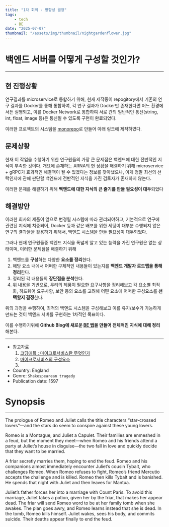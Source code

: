 ```yaml
---
title: "1차 회의 - 방향성 결정"
tags:
    - tech
    - BE
date: "2025-07-07"
thumbnail: "/assets/img/thumbnail/nightgardenflower.jpg"
---
```


# 백엔드 서버를 어떻게 구성할 것인가?
---
## 현 진행상황

연구결과를 microservice로 통합하기 위해, 현재 제작중이 repogitory에서 기존의 연구 결과를 Docker를 통해 통합하여,
각 연구 결과가 Docker만 존재한다면 어느 환경에서든 실행되고, 이를 Docker Network로 통합하여 서로 간의 일반적인 통신(string, int, float, image 등)은 통신될 수 있도록 구현이 완료되었다.

이러한 프로젝트의 시스템을 [monorepo]("https://github.com/orgs/medai-reasearch/repositories")로 만들어 아래 링크에 제작하였다.

## 문제상황

현재 이 작업을 수행하기 위한 연구원들의 가장 큰 문제점은 백엔드에 대한 전반적인 지식이 부족한 것이다.
개요에 존재하는 ARNA의 현 상황을 해결하기 위해 microservice + gRPC가 효과적인 해결책이 될 수 있겠다는 정보를 찾아냈으나, 이게 정말 최선의 선택인지에 관해 판단할 백엔드에 전반적인 지식을 가진 검토자가 존재하지 않는다.

이러한 문제를 해결하기 위해 **백엔드에 대한 지식의 큰 줄기를 만들 필요성이 대두**되었다


## 해결방안

이러한 회사의 제품이 앞으로 변경될 시스템에 따라 관리되야하고, 기본적으로 연구에 관련된 지식에 치중되어, Docker 등과 같은 배포를 위한 세팅이 대부분 수행되지 않은 연구의 결과물을 활용하기 위해서, 백엔드 시스템을 만들 필요성이 대두되었다.

그러나 현재 연구원들중 백엔드 지식을 폭넓게 알고 있는 능력을 가진 연구원은 없는 상태이며, 이러한 문제점을 해결하기 위해

1. 백엔드를 **구성**하는 다양한 **요소를 정리**한다.
2. 해당 요소 내에서 어떠한 구체적인 내용들이 있는지를 **백엔드 개발자 로드맵을 통해 정리**한다.
3. 정리된 각 내용들의 **장단점을 분석**한다.
4. 위 내용을 기반으로, 우리의 제품이 필요한 요구사항을 정리해보고 각 요소별 최적화, 하드웨어 요구사항, 보안 등의 요소를 고려해 어떤 요소에 어떠한 구성요소를 **선택할지 결정**한다.

위의 과정을 수행하여, 최적의 백엔드 시스템을 구성해보고 이를 유지/보수가 가능하게 만드는 것이 백엔드 서버를 구현하는 1차적인 목표이다.

이를 수행하기위해 **Github Blog에 새로운 [BE 탭](https://seongwoojo.github.io./Tech/BE/)을 만들어 전체적인 지식에 대해 정리**해본다.

---
* 참고자료
  1. [코딩애플 : 마이크로서비스란 무엇인가](https://www.youtube.com/watch?v=ZRpsB3ODr6M)
  2. [마이크로서비스의 구성요소](https://www.youtube.com/watch?v=e8iAR3VWffM)
  3. 
* Country: England
* Genre: `Shakespearean tragedy`
* Publication date:	1597

# Synopsis
---
The prologue of Romeo and Juliet calls the title characters “star-crossed lovers”—and the stars do seem to conspire against these young lovers.

Romeo is a Montague, and Juliet a Capulet. Their families are enmeshed in a feud, but the moment they meet—when Romeo and his friends attend a party at Juliet’s house in disguise—the two fall in love and quickly decide that they want to be married.

A friar secretly marries them, hoping to end the feud. Romeo and his companions almost immediately encounter Juliet’s cousin Tybalt, who challenges Romeo. When Romeo refuses to fight, Romeo’s friend Mercutio accepts the challenge and is killed. Romeo then kills Tybalt and is banished. He spends that night with Juliet and then leaves for Mantua.

Juliet’s father forces her into a marriage with Count Paris. To avoid this marriage, Juliet takes a potion, given her by the friar, that makes her appear dead. The friar will send Romeo word to be at her family tomb when she awakes. The plan goes awry, and Romeo learns instead that she is dead. In the tomb, Romeo kills himself. Juliet wakes, sees his body, and commits suicide. Their deaths appear finally to end the feud.